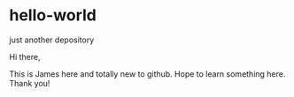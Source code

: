 # hello-world
just another depository

Hi there,

This is James here and totally new to github. Hope to learn something here. 
Thank you!

